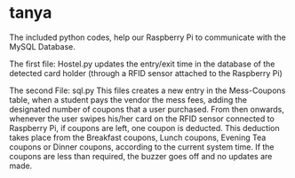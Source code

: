# tanya

The included python codes, help our Raspberry Pi to communicate with the MySQL Database. 

The first file: Hostel.py updates the entry/exit time in the database of the detected card holder
(through a RFID sensor attached to the Raspberry Pi)

The second File: sql.py
This files creates a new entry in the Mess-Coupons table, when a student pays the vendor the mess fees, adding the designated number of coupons that a user purchased.
From then onwards, whenever the user swipes his/her card on the RFID sensor connected to Raspberry Pi, if coupons are left, one coupon is deducted.
This deduction takes place from the Breakfast coupons, Lunch coupons, Evening Tea coupons or Dinner coupons, according to the current system time.
If the coupons are less than required, the buzzer goes off and no updates are made.
